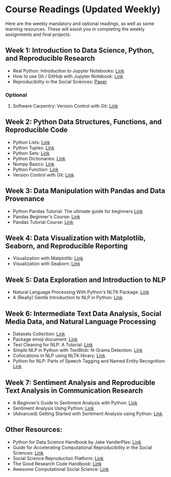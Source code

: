 # Course Readings (Updated Weekly)

Here are the weekly mandatory and optional readings, as well as some learning resources. These will assist you in completing the weekly assignments and final projects.

## Week 1: Introduction to Data Science, Python, and Reproducible Research

- Real Python: Introduction to Jupyter Notebooks: [Link](https://realpython.com/jupyter-notebook-introduction/)
- How to use Git / GitHub with Jupyter Notebook: [Link](https://blog.reviewnb.com/github-jupyter-notebook/)
- Reproducibility in the Social Sciences: [Paper](readings/week1_Moody_et_al_2022.pdf)

### Optional

1.  Software Carpentry: Version Control with Git: [Link](https://swcarpentry.github.io/git-novice/)

## Week 2: Python Data Structures, Functions, and Reproducible Code

- Python Lists: [Link](https://www.w3schools.com/python/python_lists.asp)
- Python Tuples: [Link](https://www.w3schools.com/python/python_tuples.asp)
- Python Sets: [Link](https://www.w3schools.com/python/python_sets.asp)
- Python Dictionaries: [Link](https://www.w3schools.com/python/python_dictionaries.asp)
- Numpy Basics: [Link](https://numpy.org/doc/stable/user/absolute_beginners.html)
- Python Function: [Link](https://www.w3schools.com/python/python_functions.asp)
- Version Control with Git: [Link](https://swcarpentry.github.io/git-novice/)

## Week 3: Data Manipulation with Pandas and Data Provenance

- Python Pandas Tutorial: The ultimate guide for beginners [Link](https://www.datacamp.com/tutorial/pandas)
- Pandas Beginner's Course: [Link](https://www.kaggle.com/learn/pandas)
- Pandas Tutorial Course: [Link](https://www.w3schools.com/python/pandas/default.asp)

## Week 4: Data Visualization with Matplotlib, Seaborn, and Reproducible Reporting

- Visualization with Matplotlib: [Link](https://jakevdp.github.io/PythonDataScienceHandbook/04.00-introduction-to-matplotlib.html)
- Visualization with Seaborn: [Link](https://jakevdp.github.io/PythonDataScienceHandbook/04.14-visualization-with-seaborn.html)

## Week 5: Data Exploration and Introduction to NLP

- Natural Language Processing With Python's NLTK Package: [Link](https://realpython.com/nltk-nlp-python/)
- A (Really) Gentle Introduction to NLP in Python: [Link](https://towardsai.net/p/nlp/natural-language-processing-nlp-with-python-tutorial-for-beginners-1f54e610a1a0)

## Week 6: Intermediate Text Data Analysis, Social Media Data, and Natural Language Processing

- Datasets Collection: [Link](https://github.com/shaypal5/awesome-twitter-data)
- Package emoji document: [Link](https://carpedm20.github.io/emoji/docs/#extracting-emoji)
- Text Cleaning for NLP: A Tutorial: [Link](https://monkeylearn.com/blog/text-cleaning/)
- Simple NLP in Python with TextBlob: N-Grams Detection: [Link](https://stackabuse.com/simple-nlp-in-python-with-textblob-n-grams-detection/)
- Collocations in NLP using NLTK library: [Link](https://towardsdatascience.com/collocations-in-nlp-using-nltk-library-2541002998db)
- Python for NLP: Parts of Speech Tagging and Named Entity Recognition: [Link](https://stackabuse.com/python-for-nlp-parts-of-speech-tagging-and-named-entity-recognition/)

## Week 7: Sentiment Analysis and Reproducible Text Analysis in Communication Research

- A Beginner’s Guide to Sentiment Analysis with Python: [Link](https://towardsdatascience.com/a-beginners-guide-to-sentiment-analysis-in-python-95e354ea84f6)
- Sentiment Analysis Using Python: [Link](https://www.analyticsvidhya.com/blog/2022/07/sentiment-analysis-using-python/)
- (Advanced) Getting Started with Sentiment Analysis using Python: [Link](https://huggingface.co/blog/sentiment-analysis-python)

## Other Resources:

- Python for Data Science Handbook by Jake VanderPlas: [Link](https://jakevdp.github.io/PythonDataScienceHandbook/)
- Guide for Accelerating Computational Reproducibility in the Social Sciences: [Link](https://bitss.github.io/ACRE/)
- Social Science Reproduction Platform: [Link](https://www.socialsciencereproduction.org/)
- The Good Research Code Handbook: [Link](https://goodresearch.dev/index.html) 
- Awesome Computational Social Science: [Link](https://github.com/gesiscss/awesome-computational-social-science) 